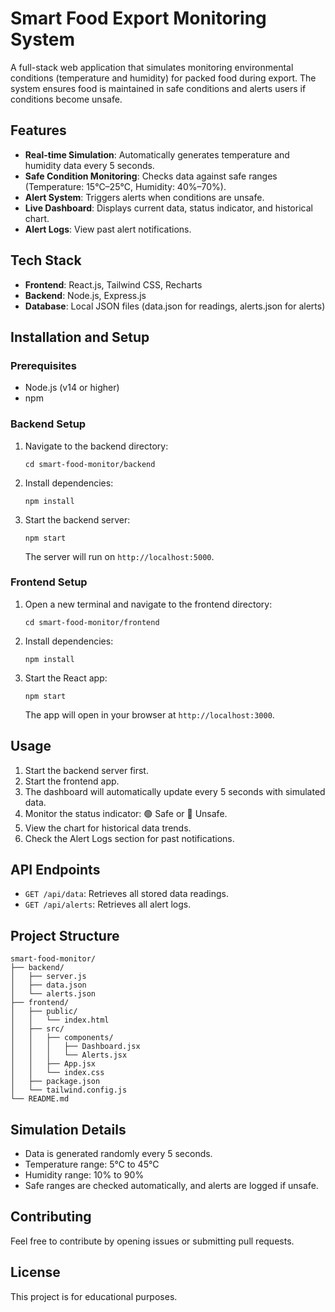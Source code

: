 # Smart Food Export Monitoring System

A full-stack web application that simulates monitoring environmental conditions (temperature and humidity) for packed food during export. The system ensures food is maintained in safe conditions and alerts users if conditions become unsafe.

## Features

- **Real-time Simulation**: Automatically generates temperature and humidity data every 5 seconds.
- **Safe Condition Monitoring**: Checks data against safe ranges (Temperature: 15°C–25°C, Humidity: 40%–70%).
- **Alert System**: Triggers alerts when conditions are unsafe.
- **Live Dashboard**: Displays current data, status indicator, and historical chart.
- **Alert Logs**: View past alert notifications.

## Tech Stack

- **Frontend**: React.js, Tailwind CSS, Recharts
- **Backend**: Node.js, Express.js
- **Database**: Local JSON files (data.json for readings, alerts.json for alerts)

## Installation and Setup

### Prerequisites
- Node.js (v14 or higher)
- npm

### Backend Setup
1. Navigate to the backend directory:
   ```
   cd smart-food-monitor/backend
   ```
2. Install dependencies:
   ```
   npm install
   ```
3. Start the backend server:
   ```
   npm start
   ```
   The server will run on `http://localhost:5000`.

### Frontend Setup
1. Open a new terminal and navigate to the frontend directory:
   ```
   cd smart-food-monitor/frontend
   ```
2. Install dependencies:
   ```
   npm install
   ```
3. Start the React app:
   ```
   npm start
   ```
   The app will open in your browser at `http://localhost:3000`.

## Usage

1. Start the backend server first.
2. Start the frontend app.
3. The dashboard will automatically update every 5 seconds with simulated data.
4. Monitor the status indicator: 🟢 Safe or 🔴 Unsafe.
5. View the chart for historical data trends.
6. Check the Alert Logs section for past notifications.

## API Endpoints

- `GET /api/data`: Retrieves all stored data readings.
- `GET /api/alerts`: Retrieves all alert logs.

## Project Structure

```
smart-food-monitor/
├── backend/
│   ├── server.js
│   ├── data.json
│   └── alerts.json
├── frontend/
│   ├── public/
│   │   └── index.html
│   ├── src/
│   │   ├── components/
│   │   │   ├── Dashboard.jsx
│   │   │   └── Alerts.jsx
│   │   ├── App.jsx
│   │   └── index.css
│   ├── package.json
│   └── tailwind.config.js
└── README.md
```

## Simulation Details

- Data is generated randomly every 5 seconds.
- Temperature range: 5°C to 45°C
- Humidity range: 10% to 90%
- Safe ranges are checked automatically, and alerts are logged if unsafe.

## Contributing

Feel free to contribute by opening issues or submitting pull requests.

## License

This project is for educational purposes.
